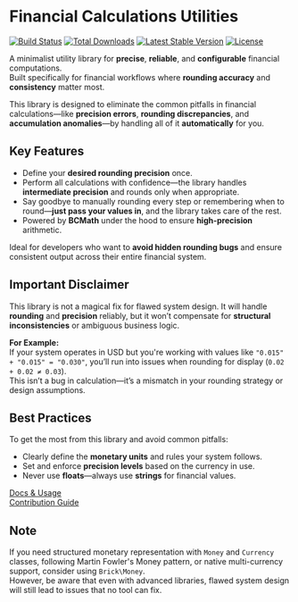 # Financial Calculations Utilities

<a href="https://github.com/usmanzahidcode/money-utils"><img src="https://github.com/usmanzahidcode/money-utils/actions/workflows/tests.yml/badge.svg" alt="Build Status"></a>
<a href="https://packagist.org/packages/laravel/sanctum"><img src="https://img.shields.io/packagist/dt/laravel/sanctum" alt="Total Downloads"></a>
<a href="https://packagist.org/packages/laravel/sanctum"><img src="https://img.shields.io/packagist/v/laravel/sanctum" alt="Latest Stable Version"></a>
<a href="https://packagist.org/packages/laravel/sanctum"><img src="https://img.shields.io/packagist/l/laravel/sanctum" alt="License"></a>

A minimalist utility library for **precise**, **reliable**, and **configurable** financial computations.  
Built specifically for financial workflows where **rounding accuracy** and **consistency** matter most.

This library is designed to eliminate the common pitfalls in financial calculations—like **precision errors**,
**rounding discrepancies**, and **accumulation anomalies**—by handling all of it **automatically** for you.

## Key Features

- Define your **desired rounding precision** once.
- Perform all calculations with confidence—the library handles **intermediate precision** and rounds only when
  appropriate.
- Say goodbye to manually rounding every step or remembering when to round—**just pass your values in**, and the library
  takes care of the rest.
- Powered by **BCMath** under the hood to ensure **high-precision** arithmetic.

Ideal for developers who want to **avoid hidden rounding bugs** and ensure consistent output across their entire
financial system.

## Important Disclaimer

This library is not a magical fix for flawed system design. It will handle **rounding** and **precision** reliably, but
it won’t compensate for **structural inconsistencies** or ambiguous business logic.

**For Example:**  
If your system operates in USD but you're working with values like `"0.015" + "0.015" = "0.030"`, you’ll run into issues
when rounding for display (`0.02 + 0.02 ≠ 0.03`).  
This isn’t a bug in calculation—it’s a mismatch in your rounding strategy or design assumptions.

## Best Practices

To get the most from this library and avoid common pitfalls:

- Clearly define the **monetary units** and rules your system follows.
- Set and enforce **precision levels** based on the currency in use.
- Never use **floats**—always use **strings** for financial values.

[Docs & Usage](./DocsAndUsage.md)  
[Contribution Guide](./Contribution.md)

## Note

If you need structured monetary representation with `Money` and `Currency` classes, following Martin Fowler's Money
pattern, or native multi-currency support, consider using `Brick\Money`.  
However, be aware that even with advanced libraries, flawed system design will still lead to issues that no tool can
fix.
